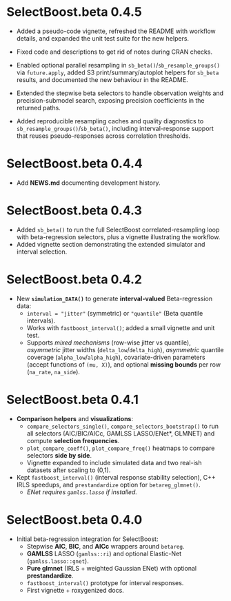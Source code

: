 # SelectBoost.beta 0.4.5
- Added a pseudo-code vignette, refreshed the README with workflow details, and
  expanded the unit test suite for the new helpers.
- Fixed code and descriptions to get rid of notes during CRAN checks.
- Enabled optional parallel resampling in `sb_beta()`/`sb_resample_groups()` via
  `future.apply`, added S3 print/summary/autoplot helpers for `sb_beta`
  results, and documented the new behaviour in the README.

- Extended the stepwise beta selectors to handle observation weights and
  precision-submodel search, exposing precision coefficients in the returned
  paths.
- Added reproducible resampling caches and quality diagnostics to
  `sb_resample_groups()`/`sb_beta()`, including interval-response support that
  reuses pseudo-responses across correlation thresholds.

  
# SelectBoost.beta 0.4.4
- Add **NEWS.md** documenting development history.

# SelectBoost.beta 0.4.3
- Added `sb_beta()` to run the full SelectBoost correlated-resampling loop with
  beta-regression selectors, plus a vignette illustrating the workflow.
- Added vignette section demonstrating the extended simulator and interval selection.

# SelectBoost.beta 0.4.2
- New **`simulation_DATA()`** to generate **interval-valued** Beta-regression data:
  - `interval = "jitter"` (symmetric) or `"quantile"` (Beta quantile intervals).
  - Works with `fastboost_interval()`; added a small vignette and unit test.
  - Supports *mixed mechanisms* (row-wise jitter vs quantile), *asymmetric* jitter widths (`delta_low`/`delta_high`),
    *asymmetric* quantile coverage (`alpha_low`/`alpha_high`), covariate-driven parameters (accept functions of `(mu, X)`),
    and optional **missing bounds** per row (`na_rate`, `na_side`).

# SelectBoost.beta 0.4.1
- **Comparison helpers** and **visualizations**:
  - `compare_selectors_single()`, `compare_selectors_bootstrap()` to run all selectors (AIC/BIC/AICc, GAMLSS LASSO/ENet*, GLMNET) and compute **selection frequencies**.
  - `plot_compare_coeff()`, `plot_compare_freq()` heatmaps to compare selectors **side by side**.
  - Vignette expanded to include simulated data and two real-ish datasets after scaling to (0,1).
- Kept `fastboost_interval()` (interval response stability selection), C++ IRLS speedups, and `prestandardize` option for `betareg_glmnet()`.
  - *ENet requires `gamlss.lasso` if installed.*

# SelectBoost.beta 0.4.0
- Initial beta-regression integration for SelectBoost:
  - Stepwise **AIC**, **BIC**, and **AICc** wrappers around `betareg`.
  - **GAMLSS** LASSO (`gamlss::ri`) and optional Elastic-Net (`gamlss.lasso::gnet`).
  - **Pure glmnet** (IRLS + weighted Gaussian ENet) with optional **prestandardize**.
  - `fastboost_interval()` prototype for interval responses.
  - First vignette + roxygenized docs.
